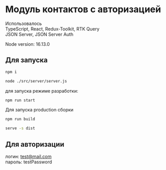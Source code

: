 # Модуль контактов с авторизацией

Использовалось<br />
TypeScript, React, Redux-Toolkit, RTK Query<br />
JSON Server, JSON Server Auth

Node version: 16.13.0

## Для запуска

```bash
npm i

node ./src/server/server.js
```

для запуска режиме разработки:

```bash
npm run start
```

Для запуска production сборки
```bash
npm run build

serve -s dist
```

## Для авторизации

логин: test@mail.com<br />
пароль: testPassword


